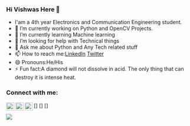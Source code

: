 ### Hi Vishwas Here 👋
* I'am a 4th year Electronics and Communication Engineering student.
* 🔭 I’m currently working on Python and OpenCV Projects.
* 🌱 I’m currently learning Machine learning
* 🤔 I’m looking for help with Technical things
* 💬 Ask me about Python and Any Tech related stuff
* 📫 How to reach me:[LinkedIn](https://www.linkedin.com/in/vishwas-v-b25272152/)   [Twitter](https://twitter.com/Vishwas39798958)
* 😄 Pronouns:He/His
* ⚡ Fun fact:A diamond will not dissolve in acid. The only thing that can destroy it is intense heat.


### Connect with me:
[<img align="left" alt="codeSTACKr | Twitter" width="22px" src="https://cdn.jsdelivr.net/npm/simple-icons@v3/icons/twitter.svg" />]
[<img align="left" alt="codeSTACKr | LinkedIn" width="22px" src="https://cdn.jsdelivr.net/npm/simple-icons@v3/icons/linkedin.svg" />]
[<img align="left" alt="codeSTACKr | Instagram" width="22px" src="https://cdn.jsdelivr.net/npm/simple-icons@v3/icons/instagram.svg" />]

<img src="https://github-readme-stats.vercel.app/api?username=vishwas9699&&show_icons=true&title_color=151515&icon_color=0000FF&text_color=151515&bg_color=ffffff">
